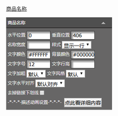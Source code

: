 [商品名称](/wang-dian-xiu-zu-jian-shuo-ming/shang-pin-lie-biao/shang-pin-ming-cheng.md)

![](/assets/mdt5port.png)

